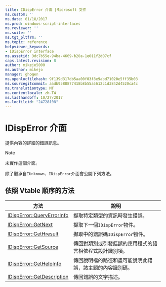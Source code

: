 ```yaml
---
title: IDispError 介面 |Microsoft 文件
ms.custom: ''
ms.date: 01/18/2017
ms.prod: windows-script-interfaces
ms.reviewer: ''
ms.suite: ''
ms.tgt_pltfrm: ''
ms.topic: reference
helpviewer_keywords:
- IDispError interface
ms.assetid: 3dc7b55e-94ba-4669-b20a-1e011f2d07cf
caps.latest.revision: 8
author: mikejo5000
ms.author: mikejo
manager: ghogen
ms.openlocfilehash: 9f139d317db5aa00f03f8e9abd71020e5ff35b03
ms.sourcegitcommit: aadb9588877418b8b55a5612c1d3842d4520ca4c
ms.translationtype: MT
ms.contentlocale: zh-TW
ms.lasthandoff: 10/27/2017
ms.locfileid: "24728108"
---
```

# <a name="idisperror-interface"></a>IDispError 介面
提供內容的詳細的錯誤訊息。  
  
> [!NOTE]
>  未實作這個介面。  
  
 除了繼承自`IUnknown`、`IDispError`介面會公開下列方法。  
  
## <a name="methods-in-vtable-order"></a>依照 Vtable 順序的方法  
  
|方法|說明|  
|------------|-----------------|  
|[IDispError::QueryErrorInfo](../../winscript/reference/idisperror-queryerrorinfo.md)|擷取特定類型的資訊時發生錯誤。|  
|[IDispError::GetNext](../../winscript/reference/idisperror-getnext.md)|擷取下一個`IDispError`物件。|  
|[IDispError::GetHresult](../../winscript/reference/idisperror-gethresult.md)|擷取中的錯誤碼`IDispError`物件。|  
|[IDispError::GetSource](../../winscript/reference/idisperror-getsource.md)|傳回對類別或引發錯誤的應用程式的語言相依程式設計識別項。|  
|[IDispError::GetHelpInfo](../../winscript/reference/idisperror-gethelpinfo.md)|傳回說明檔的路徑和盡可能說明此錯誤，該主題的內容識別碼。|  
|[IDispError::GetDescription](../../winscript/reference/idisperror-getdescription.md)|傳回錯誤的文字描述。|